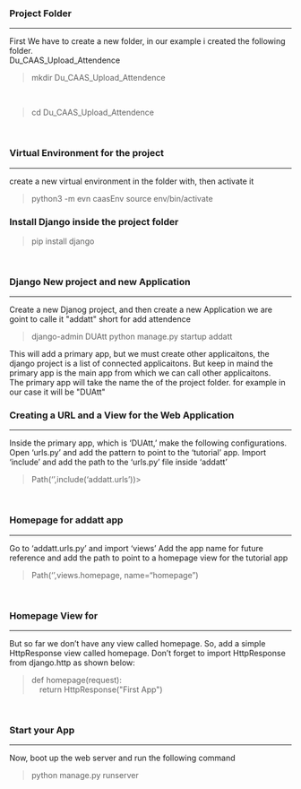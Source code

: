 ### Project Folder
---
First We have to create a new folder, in our example i created the following folder.<br>
Du_CAAS_Upload_Attendence

> mkdir Du_CAAS_Upload_Attendence 

<br>

> cd Du_CAAS_Upload_Attendence

<br>

### Virtual Environment for the project
---
create a new virtual environment in the folder with, then activate it
>python3 -m evn caasEnv
>source env/bin/activate 

### Install Django inside the project folder
>pip install django

<br>

### Django New project and new Application
---
Create a new Djanog project, and then create a new Application we are goint to calle it "addatt" short for add attendence
> django-admin DUAtt
> python manage.py startup addatt

This will add a primary app, but we must create other applicaitons, the django project is a list of connected applicaitons. But keep in maind the primary app is the main app from which we can call other applicaitons.
<br>
The primary app will take the name the of the project folder. for example in our case it will be "DUAtt"


### Creating a URL and a View for the Web Application
---
Inside the primary app, which is ‘DUAtt,’ make the following configurations. Open ‘urls.py’ and add the pattern to point to the ‘tutorial’ app. Import ‘include’ and add the path to the ‘urls.py’ file inside ‘addatt’

> Path(‘’,include(‘addatt.urls’))>
 
<br>

### Homepage for addatt app
--- 
Go to ‘addatt.urls.py’ and import ‘views’ Add the app name for future reference and add the path to point to a homepage view for the tutorial app

>Path(‘’,views.homepage, name=“homepage”)

<br>

### Homepage View for
--- 
But so far we don’t have any view called homepage. So, add a simple HttpResponse view called homepage. Don’t forget to import HttpResponse from django.http as shown below:
> def homepage(request):<br>
> &emsp;return HttpResponse("First App")

<br>

### Start your App
--- 
Now, boot up the web server and run the following command
> python manage.py runserver